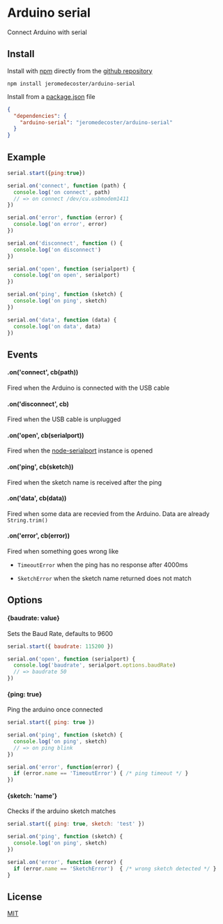 # Arduino serial

Connect Arduino with serial

## Install

Install with <a href="https://docs.npmjs.com/cli/install" target="_blank">npm</a> directly from the <a href="https://github.com/jeromedecoster/arduino-serial" target="_blank">github repository</a>

```
npm install jeromedecoster/arduino-serial
```

Install from a <a href="https://docs.npmjs.com/files/package.json#github-urls" target="_blank">package.json</a> file

```json
{
  "dependencies": {
    "arduino-serial": "jeromedecoster/arduino-serial"
  }
}
```

## Example

```js
serial.start({ping:true})

serial.on('connect', function (path) {
  console.log('on connect', path)
  // => on connect /dev/cu.usbmodem1411
})

serial.on('error', function (error) {
  console.log('on error', error)
})

serial.on('disconnect', function () {
  console.log('on disconnect')
})

serial.on('open', function (serialport) {
  console.log('on open', serialport)
})

serial.on('ping', function (sketch) {
  console.log('on ping', sketch)
})

serial.on('data', function (data) {
  console.log('on data', data)
})
```

## Events

#### .on('connect', cb(path))

Fired when the Arduino is connected with the USB cable

#### .on('disconnect', cb)

Fired when the USB cable is unplugged

#### .on('open', cb(serialport))

Fired when the <a href="https://github.com/voodootikigod/node-serialport" target="_blank">node-serialport</a> instance is opened

#### .on('ping', cb(sketch))

Fired when the sketch name is received after the ping

#### .on('data', cb(data))

Fired when some data are recevied from the Arduino. Data are already `String.trim()`

#### .on('error', cb(error))

Fired when something goes wrong like

* `TimeoutError` when the ping has no response after 4000ms

* `SketchError` when the sketch name returned does not match

## Options

#### {baudrate: value}

Sets the Baud Rate, defaults to 9600

```js
serial.start({ baudrate: 115200 })

serial.on('open', function (serialport) {
  console.log('baudrate', serialport.options.baudRate)
  // => baudrate 50
})
```

#### {ping: true}

Ping the arduino once connected

```js
serial.start({ ping: true })

serial.on('ping', function (sketch) {
  console.log('on ping', sketch)
  // => on ping blink
})

serial.on('error', function(error) {
  if (error.name == 'TimeoutError') { /* ping timeout */ }
})
```

#### {sketch: 'name'}

Checks if the arduino sketch matches

```js
serial.start({ ping: true, sketch: 'test' })

serial.on('ping', function (sketch) {
  console.log('on ping', sketch)
})

serial.on('error', function (error) {
  if (error.name == 'SketchError')  { /* wrong sketch detected */ }
}
```

## License

<a href="http://opensource.org/licenses/MIT" target="_blank">MIT</a>
